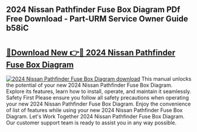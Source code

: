 ## 2024 Nissan Pathfinder Fuse Box Diagram PDf Free Download - Part-URM Service Owner Guide b58iC

# <h2><a href="http://dfqc3a.blite.top/?on=2024+Nissan+Pathfinder+Fuse+Box+Diagram">🔗Download New 👉🔴 2024 Nissan Pathfinder Fuse Box Diagram</a></h2>

[![2024 Nissan Pathfinder Fuse Box Diagram download](https://i.imgur.com/lujVjoI.png)](http://dfqc3a.blite.top/?on=2024+Nissan+Pathfinder+Fuse+Box+Diagram)
This manual unlocks the potential of your new 2024 Nissan Pathfinder Fuse Box Diagram. Explore its features, learn how to install, operate, and maintain it seamlessly. Safety First Please ensure you follow all safety precautions when operating your new 2024 Nissan Pathfinder Fuse Box Diagram. Enjoy the convenience of list of features while using your new 2024 Nissan Pathfinder Fuse Box Diagram. Let's Work Together 2024 Nissan Pathfinder Fuse Box Diagram. Our customer support team is ready to assist you in any way possible.
